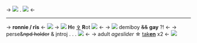 -> ![](https://i.postimg.cc/8zNx15YL/tumblr-otj8xc-J46i1tganp7o3-250.gif) . ![](https://i.postimg.cc/rwfZM9xL/tumblr-static-10yrb9x044sgws4cgkok80s8k.gif) <-
***
-> **ronnie / rīs** <-
![](https://i.postimg.cc/V6WCPK0q/f9fecf0f.png)
-> ![](https://i.postimg.cc/rwY6QThW/a67f219e.gif) **H**e   [✞]()   **R**ot ![](https://i.postimg.cc/85Q00zLF/0ddb67ee.gif) <-
-> ![](https://i.postimg.cc/tTpz6Zhz/f859348.gif) demiboy ~~&&~~ **gay** ?! <-
-> perse&~~npd holder~~ & [i](https://en.m.wikipedia.org/wiki/Ronnie_Radke)ntroj . . . ![](https://i.postimg.cc/B6pBBSpf/image06.gif) <-
-> adult *ageslider* ☆ [tak](https://rentry.co/badapdos)**[en](https://rentry.co/0mor1)** x2 <-
![](https://i.postimg.cc/g0WYvmrD/79681ceb.gif)